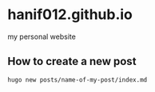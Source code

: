 # hanif012.github.io
my personal website

## How to create a new post
```bash
hugo new posts/name-of-my-post/index.md
```